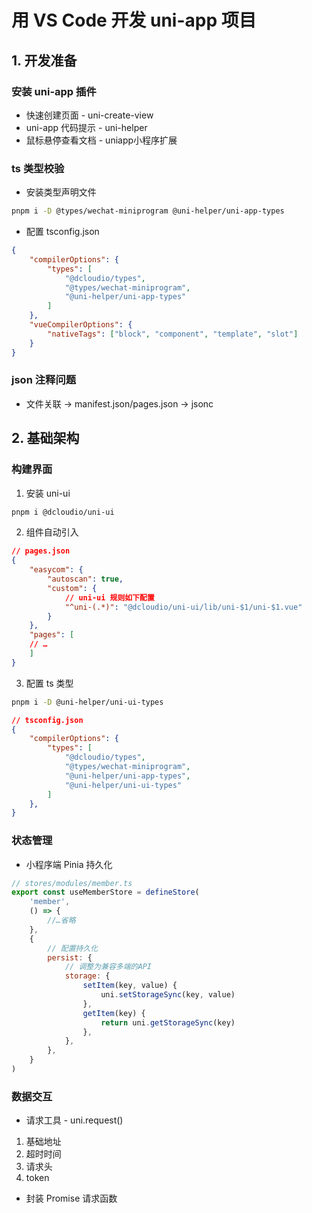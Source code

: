 # 用 VS Code 开发 uni-app 项目

## 1. 开发准备

### 安装 uni-app 插件

- 快速创建页面 - uni-create-view
- uni-app 代码提示 - uni-helper
- 鼠标悬停查看文档 - uniapp小程序扩展

### ts 类型校验

- 安装类型声明文件
```bash
pnpm i -D @types/wechat-miniprogram @uni-helper/uni-app-types
```
- 配置 tsconfig.json
```json
{
    "compilerOptions": {
        "types": [
            "@dcloudio/types",
            "@types/wechat-miniprogram",
            "@uni-helper/uni-app-types"
        ]
    },
    "vueCompilerOptions": {
        "nativeTags": ["block", "component", "template", "slot"]
    }
}
```

### json 注释问题

- 文件关联 -> manifest.json/pages.json -> jsonc

## 2. 基础架构

### 构建界面

1. 安装 uni-ui
```bash
pnpm i @dcloudio/uni-ui
```
2. 组件自动引入
```json
// pages.json
{
    "easycom": {
        "autoscan": true,
        "custom": {
            // uni-ui 规则如下配置
            "^uni-(.*)": "@dcloudio/uni-ui/lib/uni-$1/uni-$1.vue"
        }
    },
    "pages": [
    // …
    ]
}
```
3. 配置 ts 类型
```bash
pnpm i -D @uni-helper/uni-ui-types
```
```json
// tsconfig.json
{
    "compilerOptions": {
        "types": [
            "@dcloudio/types",
            "@types/wechat-miniprogram",
            "@uni-helper/uni-app-types",
            "@uni-helper/uni-ui-types"
        ]
    },
}
```

### 状态管理

- 小程序端 Pinia 持久化
```js
// stores/modules/member.ts
export const useMemberStore = defineStore(
    'member',
    () => { 
        //…省略
    },
    {
        // 配置持久化
        persist: {
            // 调整为兼容多端的API
            storage: {
                setItem(key, value) {
                    uni.setStorageSync(key, value)
                },
                getItem(key) {
                    return uni.getStorageSync(key)
                },
            },
        },
    }
)
```

### 数据交互

- 请求工具 - uni.request()
1. 基础地址
2. 超时时间
3. 请求头
4. token

- 封装 Promise 请求函数
